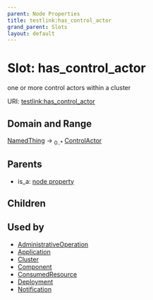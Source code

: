 ```yaml
---
parent: Node Properties
title: testlink:has_control_actor
grand_parent: Slots
layout: default
---
```


# Slot: has_control_actor


one or more control actors within a cluster

URI: [testlink:has_control_actor](https://w3id.org/testlink/vocab/has_control_actor)

## Domain and Range

[NamedThing](NamedThing.md) ->  <sub>0..*</sub> [ControlActor](ControlActor.md)

## Parents

 *  is_a: [node property](node_property.md)

## Children


## Used by

 * [AdministrativeOperation](AdministrativeOperation.md)
 * [Application](Application.md)
 * [Cluster](Cluster.md)
 * [Component](Component.md)
 * [ConsumedResource](ConsumedResource.md)
 * [Deployment](Deployment.md)
 * [Notification](Notification.md)
